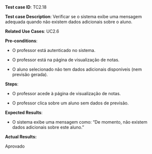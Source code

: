 **Test case ID**: TC2.18

**Test case Description**: Verificar se o sistema exibe uma mensagem adequada quando não existem dados adicionais sobre o aluno.

**Related Use Cases**: UC2.6

**Pre-conditions**:

- O professor está autenticado no sistema.

- O professor está na página de visualização de notas.

- O aluno selecionado não tem dados adicionais disponíveis (nem previsão gerada).

**Steps**:

- O professor acede à página de visualização de notas.

- O professor clica sobre um aluno sem dados de previsão.

**Expected Results**:

- O sistema exibe uma mensagem como: “De momento, não existem dados adicionais sobre este aluno.”

**Actual Results:**

Aprovado
